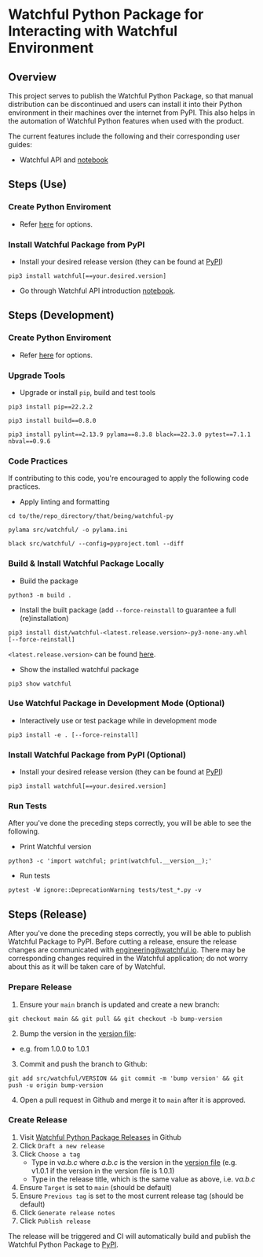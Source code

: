 # Watchful Python Package for Interacting with Watchful Environment

## Overview
This project serves to publish the Watchful Python Package, so that manual distribution can be discontinued and users can install it into their Python environment in their machines over the internet from PyPI. This also helps in the automation of Watchful Python features when used with the product. 

The current features include the following and their corresponding user guides:
- Watchful API and [notebook](https://github.com/Watchfulio/watchful-py/blob/main/examples/api_intro.ipynb)
<!---
- [Data Enrichment](https://github.com/Watchfulio/watchful-py/blob/main/examples/README.md) and [notebook](https://github.com/Watchfulio/watchful-py/blob/main/examples/enrichment_intro.ipynb)
--->

## Steps (Use)

### Create Python Enviroment
- Refer [here](https://github.com/Watchfulio/watchful-py/blob/main/README_PY_ENV.md) for options.

### Install Watchful Package from PyPI
- Install your desired release version (they can be found at [PyPI](https://pypi.org/project/watchful/))
```command
pip3 install watchful[==your.desired.version]
```
- Go through Watchful API introduction [notebook](https://github.com/Watchfulio/watchful-py/blob/main/examples/api_intro.ipynb).

## Steps (Development)

### Create Python Enviroment
- Refer [here](https://github.com/Watchfulio/watchful-py/blob/main/README_PY_ENV.md) for options.

### Upgrade Tools
- Upgrade or install `pip`, build and test tools
```command
pip3 install pip==22.2.2
```
```command
pip3 install build==0.8.0
```
```command
pip3 install pylint==2.13.9 pylama==8.3.8 black==22.3.0 pytest==7.1.1 nbval==0.9.6
```

### Code Practices
If contributing to this code, you're encouraged to apply the following code practices.
- Apply linting and formatting
```command
cd to/the/repo_directory/that/being/watchful-py
```
```command
pylama src/watchful/ -o pylama.ini
```
```command
black src/watchful/ --config=pyproject.toml --diff
```

### Build & Install Watchful Package Locally
- Build the package
```command
python3 -m build .
```
- Install the built package (add `--force-reinstall` to guarantee a full (re)installation)
```command
pip3 install dist/watchful-<latest.release.version>-py3-none-any.whl [--force-reinstall]
```
`<latest.release.version>` can be found [here](./src/watchful/VERSION).
- Show the installed watchful package
```command
pip3 show watchful
```

### Use Watchful Package in Development Mode (Optional)
- Interactively use or test package while in development mode
```command
pip3 install -e . [--force-reinstall]
```

### Install Watchful Package from PyPI (Optional)
- Install your desired release version (they can be found at [PyPI](https://pypi.org/project/watchful/))
```command
pip3 install watchful[==your.desired.version]
```

### Run Tests
After you've done the preceding steps correctly, you will be able to see the following.
- Print Watchful version
```command
python3 -c 'import watchful; print(watchful.__version__);'
```
- Run tests
```command
pytest -W ignore::DeprecationWarning tests/test_*.py -v
```

## Steps (Release)
After you've done the preceding steps correctly, you will be able to publish Watchful Package to PyPI. Before cutting a release, ensure the release changes are communicated with engineering@watchful.io. There may be corresponding changes required in the Watchful application; do not worry about this as it will be taken care of by Watchful.

### Prepare Release
1. Ensure your `main` branch is updated and create a new branch:
```command
git checkout main && git pull && git checkout -b bump-version
```
2. Bump the version in the [version file](https://github.com/Watchfulio/watchful-py/blob/main/src/watchful/VERSION):
- e.g. from 1.0.0 to 1.0.1
3. Commit and push the branch to Github:
```command
git add src/watchful/VERSION && git commit -m 'bump version' && git push -u origin bump-version
```
4. Open a pull request in Github and merge it to `main` after it is approved.

### Create Release
1. Visit [Watchful Python Package Releases](https://github.com/Watchfulio/watchful-py/releases) in Github
2. Click `Draft a new release`
3. Click `Choose a tag`
   - Type in v*a.b.c* where _a.b.c_ is the version in the [version file](https://github.com/Watchfulio/watchful-py/blob/main/src/watchful/VERSION) (e.g. v1.0.1 if the version in the version file is 1.0.1)
   - Type in the release title, which is the same value as above, i.e. v*a.b.c*
4. Ensure `Target` is set to `main` (should be default)
5. Ensure `Previous tag` is set to the most current release tag (should be default)
6. Click `Generate release notes`
7. Click `Publish release`

The release will be triggered and CI will automatically build and publish the Watchful Python Package to [PyPI](https://pypi.org/project/watchful/).

